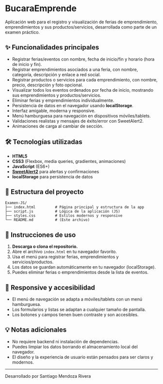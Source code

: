 # BucaraEmprende

Aplicación web para el registro y visualización de ferias de emprendimiento, emprendimientos y sus productos/servicios, desarrollada como parte de un examen práctico.

## ✨ Funcionalidades principales

- Registrar ferias/eventos con nombre, fecha de inicio/fin y horario (hora de inicio y fin).
- Registrar emprendimientos asociados a una feria, con nombre, categoría, descripción y enlace a red social.
- Registrar productos o servicios para cada emprendimiento, con nombre, precio, descripción y foto opcional.
- Visualizar todos los eventos ordenados por fecha de inicio, mostrando sus emprendimientos y productos/servicios.
- Eliminar ferias y emprendimientos individualmente.
- Persistencia de datos en el navegador usando **localStorage**.
- Interfaz amigable, moderna y responsive.
- Menú hamburguesa para navegación en dispositivos móviles/tablets.
- Validaciones realistas y mensajes de éxito/error con SweetAlert2.
- Animaciones de carga al cambiar de sección.

## 🛠️ Tecnologías utilizadas

- **HTML5**
- **CSS3** (Flexbox, media queries, gradientes, animaciones)
- **JavaScript** (ES6+)
- **[SweetAlert2](https://sweetalert2.github.io/)** para alertas y confirmaciones
- **localStorage** para persistencia de datos

## 📁 Estructura del proyecto

```
Examen-JS/
├── index.html         # Página principal y estructura de la app
├── script.js          # Lógica de la aplicación (JS)
├── styles.css         # Estilos modernos y responsive
└── README.md          # (Este archivo)
```

## 🚀 Instrucciones de uso

1. **Descarga o clona el repositorio.**
2. Abre el archivo `index.html` en tu navegador favorito.
3. Usa el menú para registrar ferias, emprendimientos y servicios/productos.
4. Los datos se guardan automáticamente en tu navegador (localStorage).
5. Puedes eliminar ferias o emprendimientos desde la lista de eventos.

## 📱 Responsive y accesibilidad
- El menú de navegación se adapta a móviles/tablets con un menú hamburguesa.
- Los formularios y listas se adaptan a cualquier tamaño de pantalla.
- Los botones y campos tienen buen contraste y son accesibles.

## 💡 Notas adicionales
- No requiere backend ni instalación de dependencias.
- Puedes limpiar los datos borrando el almacenamiento local del navegador.
- El diseño y la experiencia de usuario están pensados para ser claros y modernos.

---

Desarrollado por Santiago Mendoza Rivera